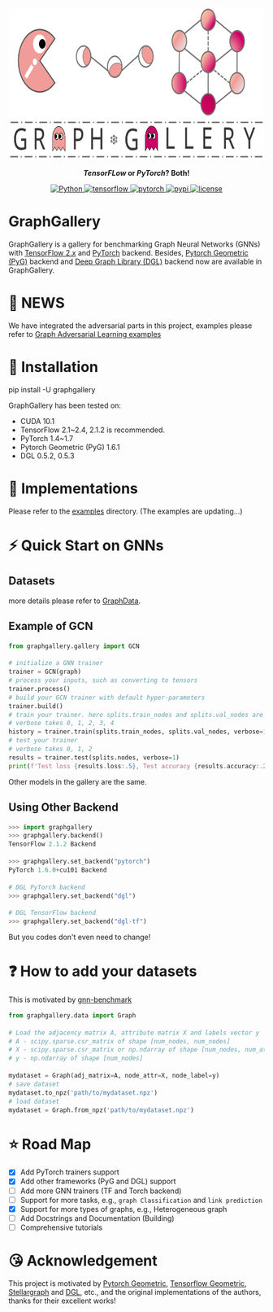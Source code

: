 <p align="center">
  <img width = "600" height = "300" src="https://github.com/EdisonLeeeee/GraphGallery/blob/master/imgs/graphgallery.svg" alt="logo"/>
  <br/>
</p>

<p align="center"><strong><em>TensorFLow</em> or <em>PyTorch</em>? Both!</strong></p>
<!-- <p align="center"><strong>A <em>gallery</em> of state-of-the-art Graph Neural Networks (GNNs) for TensorFlow and PyTorch</strong>.</p> -->

<p align=center>
  <a href="https://www.python.org/downloads/release/python-370/">
    <img src="https://img.shields.io/badge/Python->=3.7-3776AB?logo=python" alt="Python">
  </a>    
  <a href="https://github.com/tensorflow/tensorflow/releases/tag/v2.1.0">
    <img src="https://img.shields.io/badge/TensorFlow->=2.1.0-FF6F00?logo=tensorflow" alt="tensorflow">
  </a>      
  <a href="https://github.com/pytorch/pytorch">
    <img src="https://img.shields.io/badge/PyTorch->=1.4-FF6F00?logo=pytorch" alt="pytorch">
  </a>   
  <a href="https://pypi.org/project/graphgallery/">
    <img src="https://badge.fury.io/py/graphgallery.svg" alt="pypi">
  </a>       
  <a href="https://github.com/EdisonLeeeee/GraphGallery/blob/master/LICENSE">
    <img src="https://img.shields.io/github/license/EdisonLeeeee/GraphGallery" alt="license">
  </a>       
</p>

# GraphGallery
GraphGallery is a gallery for benchmarking Graph Neural Networks (GNNs) with [TensorFlow 2.x](https://github.com/tensorflow/tensorflow) and [PyTorch](https://github.com/pytorch/pytorch) backend. Besides, [Pytorch Geometric (PyG)](https://github.com/rusty1s/pytorch_geometric) backend and [Deep Graph Library (DGL)](https://github.com/dmlc/dgl) backend now are available in GraphGallery.

# 💨 NEWS
We have integrated the adversarial parts in this project, examples please refer to [Graph Adversarial Learning examples](https://github.com/EdisonLeeeee/GraphGallery/blob/master/examples/Graph_Adversarial_Learning)

# 🚀 Installation
pip install -U graphgallery

GraphGallery has been tested on:
+ CUDA 10.1
+ TensorFlow 2.1~2.4, 2.1.2 is recommended.
+ PyTorch 1.4~1.7
+ Pytorch Geometric (PyG) 1.6.1
+ DGL 0.5.2, 0.5.3

# 🤖 Implementations
Please refer to the [examples](https://github.com/EdisonLeeeee/GraphGallery/blob/master/examples/) directory.
(The examples are updating...)

# ⚡ Quick Start on GNNs
## Datasets
more details please refer to [GraphData](https://github.com/EdisonLeeeee/GraphData).
## Example of GCN
```python
from graphgallery.gallery import GCN

# initialize a GNN trainer
trainer = GCN(graph)
# process your inputs, such as converting to tensors
trainer.process()
# build your GCN trainer with default hyper-parameters
trainer.build()
# train your trainer. here splits.train_nodes and splits.val_nodes are numpy arrays
# verbose takes 0, 1, 2, 3, 4
history = trainer.train(splits.train_nodes, splits.val_nodes, verbose=1, epochs=100)
# test your trainer
# verbose takes 0, 1, 2
results = trainer.test(splits.nodes, verbose=1)
print(f'Test loss {results.loss:.5}, Test accuracy {results.accuracy:.2%}')
```
Other models in the gallery are the same.

## Using Other Backend
```python
>>> import graphgallery
>>> graphgallery.backend()
TensorFlow 2.1.2 Backend

>>> graphgallery.set_backend("pytorch")
PyTorch 1.6.0+cu101 Backend

# DGL PyTorch backend
>>> graphgallery.set_backend("dgl")

# DGL TensorFlow backend
>>> graphgallery.set_backend("dgl-tf")
```
But you codes don't even need to change!

# ❓ How to add your datasets
This is motivated by [gnn-benchmark](https://github.com/shchur/gnn-benchmark/)
```python
from graphgallery.data import Graph

# Load the adjacency matrix A, attribute matrix X and labels vector y
# A - scipy.sparse.csr_matrix of shape [num_nodes, num_nodes]
# X - scipy.sparse.csr_matrix or np.ndarray of shape [num_nodes, num_attrs]
# y - np.ndarray of shape [num_nodes]

mydataset = Graph(adj_matrix=A, node_attr=X, node_label=y)
# save dataset
mydataset.to_npz('path/to/mydataset.npz')
# load dataset
mydataset = Graph.from_npz('path/to/mydataset.npz')
```


# ⭐ Road Map
- [x] Add PyTorch trainers support
- [x] Add other frameworks (PyG and DGL) support
- [ ] Add more GNN trainers (TF and Torch backend)
- [ ] Support for more tasks, e.g., `graph Classification` and `link prediction`
- [x] Support for more types of graphs, e.g., Heterogeneous graph
- [ ] Add Docstrings and Documentation (Building)
- [ ] Comprehensive tutorials

# 😘 Acknowledgement
This project is motivated by [Pytorch Geometric](https://github.com/rusty1s/pytorch_geometric), [Tensorflow Geometric](https://github.com/CrawlScript/tf_geometric), [Stellargraph](https://github.com/stellargraph/stellargraph) and [DGL](https://github.com/dmlc/dgl), etc., and the original implementations of the authors, thanks for their excellent works!